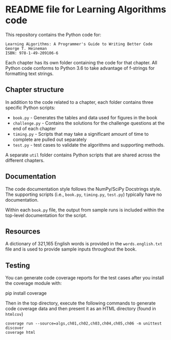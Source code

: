 # README file for Learning Algorithms code

This repository contains the Python code for:

	Learning ALgorithms: A Programmer's Guide to Writing Better Code
	George T. Heineman
	ISBN: 978-1-49-209106-6
	
Each chapter has its own folder containing the code for that chapter.
All Python code conforms to Python 3.6 to take advantage of f-strings
for formatting text strings.

## Chapter structure

In addition to the code related to a chapter, each folder contains three 
specific Python scripts:

* `book.py` - Generates the tables and data used for figures in the book
* `challenge.py` - Contains the solutions for the challenge questions at
                 the end of each chapter
* `timing.py` - Scripts that may take a significant amount of time to 
              complete are pulled out separately
* `test.py` - test cases to validate the algorithms and supporting methods.

A separate `util` folder contains Python scripts that are shared across
the different chapters.

## Documentation

The code documentation style follows the NumPy/SciPy Docstrings style. The
supporting scripts (i.e., `book.py`, `timing.py`, `test.py`) typically have no
documentation.

Within each `book.py` file, the output from sample runs is included within 
the top-level documentation for the script.

## Resources

A dictionary of 321,165 English words is provided in the `words.english.txt` 
file and is used to provide sample inputs throughout the book.

## Testing

You can generate code coverage reports for the test cases after you install
the coverage module with:

pip install coverage

Then in the top directory, execute the following commands to generate code
coverage data and then present it as an HTML directory (found in `htmlcov`) 

	coverage run --source=algs,ch01,ch02,ch03,ch04,ch05,ch06 -m unittest discover
	coverage html
